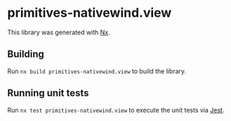 # primitives-nativewind.view

This library was generated with [Nx](https://nx.dev).

## Building

Run `nx build primitives-nativewind.view` to build the library.

## Running unit tests

Run `nx test primitives-nativewind.view` to execute the unit tests via [Jest](https://jestjs.io).
